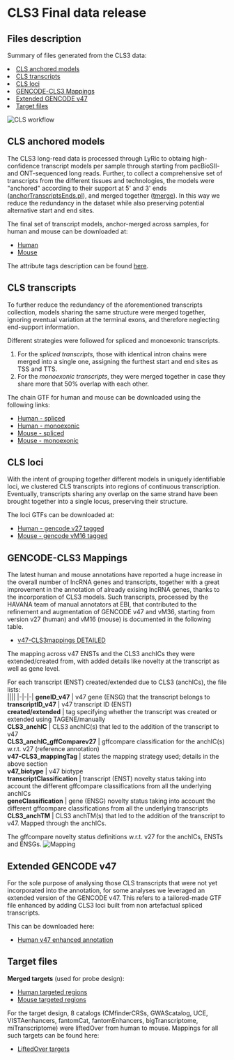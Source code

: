 # CLS3 Final data release
## Files description
Summary of files generated from the CLS3 data:
    <li><a href="#CLS-anchored-models">CLS anchored models</a></li>
    <li><a href="#CLS-transcripts">CLS transcripts</a></li>
    <li><a href="#CLS-loci">CLS loci</a>
    <li><a href="#GENCODE-CLS3-Mappings">GENCODE-CLS3 Mappings</a>
    <li><a href="#Extended-GENCODE-v47">Extended GENCODE v47</a>
    <li><a href="#Target-files">Target files</a>
    
![CLS workflow](https://github.com/user-attachments/assets/47c87440-8aca-44fc-a3bc-0bf27d5527f8)
 
## CLS anchored models

The CLS3 long-read data is processed through LyRic to obtaing high-confidence transcript models per sample through starting from pacBioSII- and ONT-sequenced long reads. Further, to collect a comprehensive set of transcripts
from the different tissues and technologies, the models were "anchored" according to their support at 5' and 3' ends ([anchorTranscriptsEnds.pl](https://github.com/guigolab/LyRic/blob/master/utils/anchorTranscriptsEnds.pl)), and merged together ([tmerge](https://github.com/guigolab/tmerge)). 
In this way we reduce the redundancy in the dataset while also preserving potential alternative start and end sites. 

The final set of transcript models, anchor-merged across samples, for human and mouse can be downloaded at:
  - [Human]()
  - [Mouse]()
  
The attribute tags description can be found [here]().

 ## CLS transcripts
 To further reduce the redundancy of the aforementioned transcripts collection, models sharing the same structure were merged together, ignoring eventual variation at the terminal exons, and therefore neglecting end-support information. 
 
 Different strategies were followed for spliced and monoexonic transcripts.
 1. For the _spliced transcripts_, those with identical intron chains were merged into a single one, assigning the furthest start and end sites as TSS and TTS.
 2. For the _monoexonic transcripts_, they were merged together in case they share more that 50% overlap with each other.
   
 The chain GTF for human and mouse can be downloaded using the following links:
   - [Human - spliced]()
   - [Human - monoexonic]()
   - [Mouse - spliced]()
   - [Mouse - monoexonic]()

## CLS loci
With the intent of grouping together different models in uniquely identifiable loci, we clustered CLS transcripts into regions of continuous transcription.
Eventually, transcripts sharing any overlap on the same strand have been brought together into a single locus, preserving their structure. 

The loci GTFs can be downloaded at: 
  - [Human - gencode v27 tagged](https://public-docs.crg.es/rguigo/Data/gkaur/CLS3_finalFiles/Hv3_masterTable_refined_+withinTmerge_gencodev27_tagged_lociFeatures.loci.gtf.gz)
  - [Mouse - gencode vM16 tagged](https://public-docs.crg.es/rguigo/Data/gkaur/CLS3_finalFiles/Mv2_masterTable_refined_+withinTmerge_gencodevM16_tagged_lociFeatures.loci.gtf.gz)

## GENCODE-CLS3 Mappings
The latest human and mouse annotations have reported a huge increase in the overall number of lncRNA genes and transcripts, together with a great improvement in the annotation of already exising lncRNA genes, thanks to the incorporation of 
CLS3 models. Such transcripts, processed by the HAVANA team of manual annotators at EBI, that contributed to the refinement and augmentation of GENCODE v47 and vM36, starting from version v27 (human) and vM16 (mouse) is documented 
in the following table.

  - [v47-CLS3mappings DETAILED]()

The mapping across v47 ENSTs and the CLS3 anchICs they were extended/created from, with added details like novelty at the transcript as well as gene level. 

For each transcript (ENST) created/extended due to CLS3 (anchICs), the file lists: <br />
||||
|-|-|-|
**geneID_v47** | v47 gene (ENSG) that the transcript belongs to <br />
**transcriptID_v47** | v47 transcript ID (ENST) <br />
**created/extended** | tag specifying whether the transcript was created or extended using TAGENE/manually <br />
**CLS3_anchIC** | CLS3 anchIC(s) that led to the addition of the transcript to v47 <br />
**CLS3_anchIC_gffComparev27** | gffcompare classification for the anchIC(s) w.r.t. v27 (reference annotation) <br />
**v47-CLS3_mappingTag** | states the mapping strategy used; details in the above section <br />
**v47_biotype** | v47 biotype <br />
**transcriptClassification** | transcript (ENST) novelty status taking into account the different gffcompare classifications from all the underlying anchICs <br />
**geneClassification** | gene (ENSG) novelty status taking into account the different gffcompare classifications from all the underlying transcripts <br />
**CLS3_anchTM** | CLS3 anchTM(s) that led to the addition of the transcript to v47. Mapped through the anchICs. <br />

The gffcompare novelty status definitions w.r.t. v27 for the anchICs, ENSTs and ENSGs.
![Mapping](https://github.com/user-attachments/assets/7bbfea20-27d5-4bf5-8a55-494e5991943b)
<br />

## Extended GENCODE v47
For the sole purpose of analysing those CLS transcripts that were not yet incorporated into the annotation, for some analyses we leveraged an extended version of the GENCODE v47.
This refers to a tailored-made GTF file enhanced by adding CLS3 loci built from non artefactual spliced transcripts.

This can be downloaded here:
  - [Human v47 enhanced annotation]()
    
## Target files


**Merged targets** (used for probe design):
- [Human targeted regions]()
- [Mouse targeted regions]()

For the target design, 8 catalogs (CMfinderCRSs, GWAScatalog, UCE, VISTAenhancers, fantomCat, fantomEnhancers, bigTranscriptome, miTranscriptome) were liftedOver from human to mouse. Mappings for all such targets can be found here:
  - [LiftedOver targets]()
